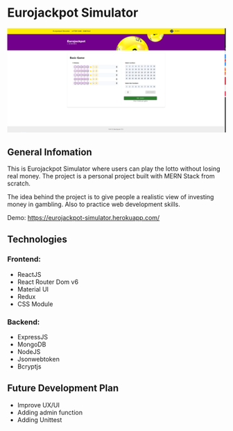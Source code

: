 # Eurojackpot Simulator

<img src="https://github.com/quocbao19982009/Eurojackpot-Simulator/blob/master/Eurojackpot%20Simulator.PNG" alt="eurojackpot" />

## General Infomation

This is Eurojackpot Simulator where users can play the lotto without losing real money. The project is a personal project built with MERN Stack from scratch.

The idea behind the project is to give people a realistic view of investing money in gambling. Also to practice web development skills.

Demo: https://eurojackpot-simulator.herokuapp.com/

## Technologies

### Frontend:

- ReactJS
- React Router Dom v6
- Material UI
- Redux
- CSS Module

### Backend:

- ExpressJS
- MongoDB
- NodeJS
- Jsonwebtoken
- Bcryptjs

## Future Development Plan

- Improve UX/UI
- Adding admin function
- Adding Unittest
